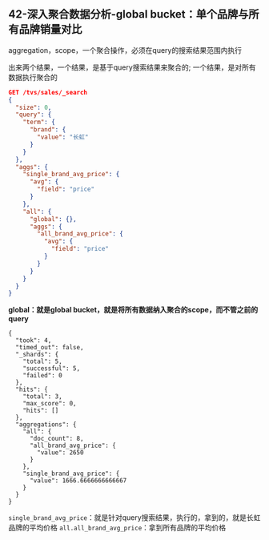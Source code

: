 ## 42-深入聚合数据分析-global bucket：单个品牌与所有品牌销量对比

aggregation，scope，一个聚合操作，必须在query的搜索结果范围内执行

出来两个结果，一个结果，是基于query搜索结果来聚合的; 一个结果，是对所有数据执行聚合的

```json
GET /tvs/sales/_search 
{
  "size": 0, 
  "query": {
    "term": {
      "brand": {
        "value": "长虹"
      }
    }
  },
  "aggs": {
    "single_brand_avg_price": {
      "avg": {
        "field": "price"
      }
    },
    "all": {
      "global": {},
      "aggs": {
        "all_brand_avg_price": {
          "avg": {
            "field": "price"
          }
        }
      }
    }
  }
}
```



**global：就是global bucket，就是将所有数据纳入聚合的scope，而不管之前的query**

```
{
  "took": 4,
  "timed_out": false,
  "_shards": {
    "total": 5,
    "successful": 5,
    "failed": 0
  },
  "hits": {
    "total": 3,
    "max_score": 0,
    "hits": []
  },
  "aggregations": {
    "all": {
      "doc_count": 8,
      "all_brand_avg_price": {
        "value": 2650
      }
    },
    "single_brand_avg_price": {
      "value": 1666.6666666666667
    }
  }
}
```

`single_brand_avg_price`：就是针对query搜索结果，执行的，拿到的，就是长虹品牌的平均价格
`all.all_brand_avg_price`：拿到所有品牌的平均价格

